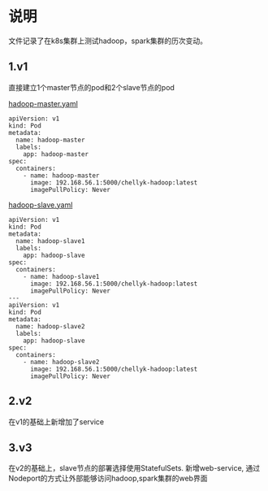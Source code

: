 ﻿# 说明
文件记录了在k8s集群上测试hadoop，spark集群的历次变动。  

## 1.v1
直接建立1个master节点的pod和2个slave节点的pod  

[hadoop-master.yaml](旧版本yaml/v1/hadoop-master.yaml)  
```
apiVersion: v1
kind: Pod
metadata:
  name: hadoop-master
  labels:
    app: hadoop-master
spec:
  containers:
    - name: hadoop-master
      image: 192.168.56.1:5000/chellyk-hadoop:latest
      imagePullPolicy: Never

```  

[hadoop-slave.yaml](旧版本yaml/v1/hadoop-slave.yaml) 
```
apiVersion: v1
kind: Pod
metadata:
  name: hadoop-slave1
  labels:
    app: hadoop-slave
spec:
  containers:
    - name: hadoop-slave1
      image: 192.168.56.1:5000/chellyk-hadoop:latest
      imagePullPolicy: Never
---
apiVersion: v1
kind: Pod
metadata:
  name: hadoop-slave2
  labels:
    app: hadoop-slave
spec:
  containers:
    - name: hadoop-slave2
      image: 192.168.56.1:5000/chellyk-hadoop:latest
      imagePullPolicy: Never
```

## 2.v2
在v1的基础上新增加了service

## 3.v3
在v2的基础上，slave节点的部署选择使用StatefulSets. 新增web-service, 通过Nodeport的方式让外部能够访问hadoop,spark集群的web界面


